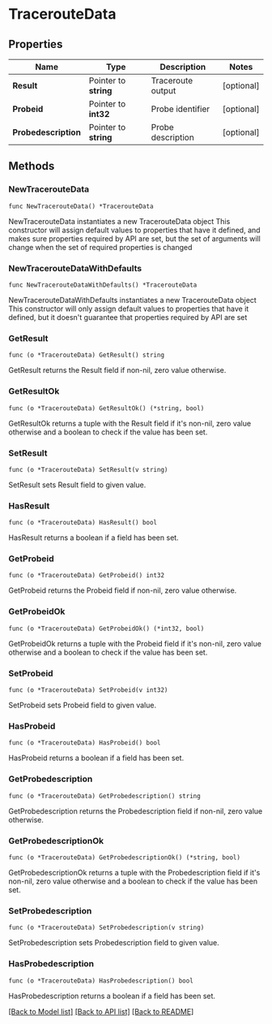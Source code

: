 # TracerouteData

## Properties

Name | Type | Description | Notes
------------ | ------------- | ------------- | -------------
**Result** | Pointer to **string** | Traceroute output | [optional] 
**Probeid** | Pointer to **int32** | Probe identifier | [optional] 
**Probedescription** | Pointer to **string** | Probe description | [optional] 

## Methods

### NewTracerouteData

`func NewTracerouteData() *TracerouteData`

NewTracerouteData instantiates a new TracerouteData object
This constructor will assign default values to properties that have it defined,
and makes sure properties required by API are set, but the set of arguments
will change when the set of required properties is changed

### NewTracerouteDataWithDefaults

`func NewTracerouteDataWithDefaults() *TracerouteData`

NewTracerouteDataWithDefaults instantiates a new TracerouteData object
This constructor will only assign default values to properties that have it defined,
but it doesn't guarantee that properties required by API are set

### GetResult

`func (o *TracerouteData) GetResult() string`

GetResult returns the Result field if non-nil, zero value otherwise.

### GetResultOk

`func (o *TracerouteData) GetResultOk() (*string, bool)`

GetResultOk returns a tuple with the Result field if it's non-nil, zero value otherwise
and a boolean to check if the value has been set.

### SetResult

`func (o *TracerouteData) SetResult(v string)`

SetResult sets Result field to given value.

### HasResult

`func (o *TracerouteData) HasResult() bool`

HasResult returns a boolean if a field has been set.

### GetProbeid

`func (o *TracerouteData) GetProbeid() int32`

GetProbeid returns the Probeid field if non-nil, zero value otherwise.

### GetProbeidOk

`func (o *TracerouteData) GetProbeidOk() (*int32, bool)`

GetProbeidOk returns a tuple with the Probeid field if it's non-nil, zero value otherwise
and a boolean to check if the value has been set.

### SetProbeid

`func (o *TracerouteData) SetProbeid(v int32)`

SetProbeid sets Probeid field to given value.

### HasProbeid

`func (o *TracerouteData) HasProbeid() bool`

HasProbeid returns a boolean if a field has been set.

### GetProbedescription

`func (o *TracerouteData) GetProbedescription() string`

GetProbedescription returns the Probedescription field if non-nil, zero value otherwise.

### GetProbedescriptionOk

`func (o *TracerouteData) GetProbedescriptionOk() (*string, bool)`

GetProbedescriptionOk returns a tuple with the Probedescription field if it's non-nil, zero value otherwise
and a boolean to check if the value has been set.

### SetProbedescription

`func (o *TracerouteData) SetProbedescription(v string)`

SetProbedescription sets Probedescription field to given value.

### HasProbedescription

`func (o *TracerouteData) HasProbedescription() bool`

HasProbedescription returns a boolean if a field has been set.


[[Back to Model list]](../README.md#documentation-for-models) [[Back to API list]](../README.md#documentation-for-api-endpoints) [[Back to README]](../README.md)


